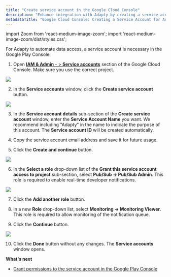 ```yaml
---
title: "Create service account in the Google Cloud Console"
description: "Enhance integration with Adapty by creating a service account in the Google Cloud Console, facilitating streamlined data access automation and seamless connectivity with the Google Play Console. Learn how to create a service account to optimize your app management process"
metadataTitle: "Google Cloud Console: Creating a Service Account for Adapty"
---
```


import Zoom from 'react-medium-image-zoom';
import 'react-medium-image-zoom/dist/styles.css';

For Adapty to automate data access, a service account is necessary in the Google Play Console.

1. Open [**IAM & Admin** - > **Service accounts**](https://console.cloud.google.com/iam-admin/serviceaccounts) section of the Google Cloud Console. Make sure you use the correct project.


<Zoom>
  <img src={require('./img/17bbf45-google_cloud_create_service_account.webp').default}
  style={{
    border: '1px solid #727272', /* border width and color */
    width: '700px', /* image width */
    display: 'block', /* for alignment */
    margin: '0 auto' /* center alignment */
  }}
/>
</Zoom>





2. In the **Service accounts** window, click the **Create service account** button. 


<Zoom>
  <img src={require('./img/b93eec1-service_account_details.webp').default}
  style={{
    border: '1px solid #727272', /* border width and color */
    width: '700px', /* image width */
    display: 'block', /* for alignment */
    margin: '0 auto' /* center alignment */
  }}
/>
</Zoom>





3. In the **Service account details** sub-section of the **Create service account** window, enter the **Service Account Name** you want. We recommend including "Adapty" in the name to indicate the purpose of this account. The **Service account ID** will be created automatically.

4. Copy the service account email address and save it for future usage.

5. Click the **Create and continue** button.

   

<Zoom>
  <img src={require('./img/e69d713-grant_access_to_project.webp').default}
  style={{
    border: '1px solid #727272', /* border width and color */
    width: '700px', /* image width */
    display: 'block', /* for alignment */
    margin: '0 auto' /* center alignment */
  }}
/>
</Zoom>




6. In the **Select a role** drop-down list of the **Grant this service account access to project** sub-section, select **Pub/Sub -> Pub/Sub Admin**. This role is required to enable real-time developer notifications.

   

<Zoom>
  <img src={require('./img/976299c-service_account_role.webp').default}
  style={{
    border: '1px solid #727272', /* border width and color */
    width: '700px', /* image width */
    display: 'block', /* for alignment */
    margin: '0 auto' /* center alignment */
  }}
/>
</Zoom>




7. Click the **Add another role** button. 

8. In a new **Role** drop-down list, select **Monitoring -> Monitoring Viewer**. This role is required to allow monitoring of the notification queue.

9. Click the **Continue** button.

   

<Zoom>
  <img src={require('./img/ffe8d82-grant_user_access.webp').default}
  style={{
    border: '1px solid #727272', /* border width and color */
    width: '700px', /* image width */
    display: 'block', /* for alignment */
    margin: '0 auto' /* center alignment */
  }}
/>
</Zoom>




10. Click the **Done** button without any changes. The **Service accounts** window opens.

**What's next**

- [Grant permissions to the service account in the Google Play Console](grant-permissions-to-service-account)
